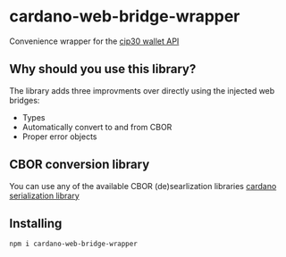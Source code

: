 # cardano-web-bridge-wrapper
Convenience wrapper for the [cip30 wallet API](https://github.com/cardano-foundation/CIPs/blob/master/CIP-0030/README.md)

## Why should you use this library?

The library adds three improvments over directly using the injected web bridges:
* Types
* Automatically convert to and from CBOR
* Proper error objects

## CBOR conversion library

You can use any of the available CBOR (de)searlization libraries
[cardano serialization library](https://www.npmjs.com/package/@emurgo/cardano-serialization-lib-browser)

## Installing

`npm i cardano-web-bridge-wrapper`
 